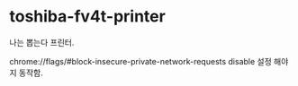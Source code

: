 # toshiba-fv4t-printer
나는 뽑는다 프린터.

chrome://flags/#block-insecure-private-network-requests
disable 설정 해야지 동작함.
